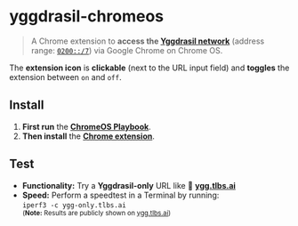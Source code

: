 # yggdrasil-chromeos

> A Chrome extension to **access the [Yggdrasil network](https://yggdrasil-network.github.io/)** (address range: [`0200::/7`](https://yggdrasil-network.github.io/2018/07/28/addressing.html)) via Google Chrome on Chrome OS.

The **extension icon** is **clickable** (next to the URL input field) and **toggles** the extension between `on` and `off`.

## Install

1. **First run** the **[ChromeOS Playbook](https://github.com/perguth/chromeos-playbook)**.
2. **Then install** the **[Chrome extension](https://chrome.google.com/webstore/detail/yggdrasil-via-%60localhost8/hcgljgobhoaeojnhikfmnhdpmgbmflec)**.

## Test

- **Functionality:** Try a **Yggdrasil-only** URL like 🚀 **[ygg.tlbs.ai](https://ygg-only.tlbs.ai)**
- **Speed:** Perform a speedtest in a Terminal by running:\
  `iperf3 -c ygg-only.tlbs.ai`\
    <sup>(**Note:** Results are publicly shown on [ygg.tlbs.ai](https://ygg-only.tlbs.ai))</sup>
